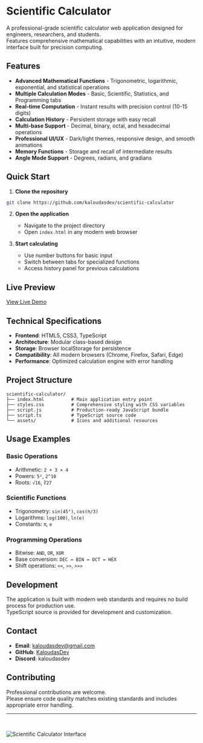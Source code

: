 # Scientific Calculator

A professional-grade scientific calculator web application designed for engineers, researchers, and students.  
Features comprehensive mathematical capabilities with an intuitive, modern interface built for precision computing.

## Features

- **Advanced Mathematical Functions** - Trigonometric, logarithmic, exponential, and statistical operations
- **Multiple Calculation Modes** - Basic, Scientific, Statistics, and Programming tabs
- **Real-time Computation** - Instant results with precision control (10-15 digits)
- **Calculation History** - Persistent storage with easy recall
- **Multi-base Support** - Decimal, binary, octal, and hexadecimal operations
- **Professional UI/UX** - Dark/light themes, responsive design, and smooth animations
- **Memory Functions** - Storage and recall of intermediate results
- **Angle Mode Support** - Degrees, radians, and gradians

## Quick Start

1. **Clone the repository**
```bash
git clone https://github.com/kaloudasdev/scientific-calculator
```

2. **Open the application**
   - Navigate to the project directory
   - Open `index.html` in any modern web browser

3. **Start calculating**
   - Use number buttons for basic input
   - Switch between tabs for specialized functions
   - Access history panel for previous calculations

## Live Preview

[View Live Demo](https://kaloudasdev.github.io/scientific-calculator)

## Technical Specifications

- **Frontend**: HTML5, CSS3, TypeScript
- **Architecture**: Modular class-based design
- **Storage**: Browser localStorage for persistence
- **Compatibility**: All modern browsers (Chrome, Firefox, Safari, Edge)
- **Performance**: Optimized calculation engine with error handling

## Project Structure

```
scientific-calculator/
├── index.html          # Main application entry point
├── styles.css          # Comprehensive styling with CSS variables
├── script.js           # Production-ready JavaScript bundle
├── script.ts           # TypeScript source code
└── assets/             # Icons and additional resources
```

## Usage Examples

### Basic Operations
- Arithmetic: `2 + 3 × 4`
- Powers: `5²`, `2^10`
- Roots: `√16`, `∛27`

### Scientific Functions
- Trigonometry: `sin(45°)`, `cos(π/3)`
- Logarithms: `log(100)`, `ln(e)`
- Constants: `π`, `e`

### Programming Operations
- Bitwise: `AND`, `OR`, `XOR`
- Base conversion: `DEC ↔ BIN ↔ OCT ↔ HEX`
- Shift operations: `<<`, `>>`, `>>>`

## Development

The application is built with modern web standards and requires no build process for production use.  
TypeScript source is provided for development and customization.

## Contact

- **Email**: kaloudasdev@gmail.com
- **GitHub**: [KaloudasDev](https://github.com/KaloudasDev)
- **Discord**: kaloudasdev

## Contributing

Professional contributions are welcome.  
Please ensure code quality matches existing standards and includes appropriate error handling.

---

<br>

![Scientific Calculator Interface](https://i.imgur.com/Ai6tIBm.png)
